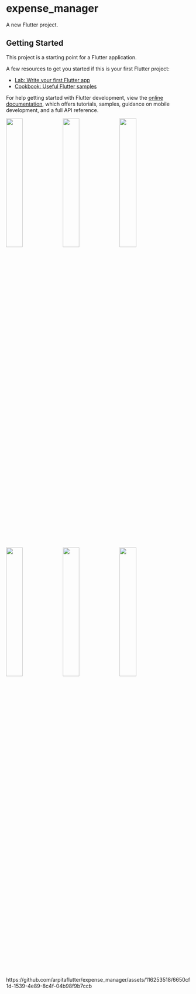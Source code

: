 # expense_manager

A new Flutter project.

## Getting Started

This project is a starting point for a Flutter application.

A few resources to get you started if this is your first Flutter project:

- [Lab: Write your first Flutter app](https://docs.flutter.dev/get-started/codelab)
- [Cookbook: Useful Flutter samples](https://docs.flutter.dev/cookbook)

For help getting started with Flutter development, view the
[online documentation](https://docs.flutter.dev/), which offers tutorials,
samples, guidance on mobile development, and a full API reference.
<p>
<img src = "https://github.com/arpitaflutter/expense_manager/assets/116253518/c9cb1baa-a1e2-4905-ab05-be8a338d3547" height = "30%" width = "30%">
<img src = "https://github.com/arpitaflutter/expense_manager/assets/116253518/187f8899-0ddd-4dfb-8d9c-7ef4baff4d79" height = "30%" width = "30%">
<img src = "https://github.com/arpitaflutter/expense_manager/assets/116253518/4bdab45f-59e8-4e14-a9bc-513c2342448e" height = "30%" width = "30%">
<img src = "https://github.com/arpitaflutter/expense_manager/assets/116253518/06629919-5bff-40b9-89bb-3bcfed4e2f13" height = "30%" width = "30%">
<img src = "https://github.com/arpitaflutter/expense_manager/assets/116253518/6742552d-6c45-4214-ac5a-48cbcbdc3ca4" height = "30%" width = "30%">
<img src = "https://github.com/arpitaflutter/expense_manager/assets/116253518/6a1556d1-933a-40d3-96be-49ae808c8e79" height = "30%" width = "30%">
https://github.com/arpitaflutter/expense_manager/assets/116253518/6650cf1d-1539-4e89-8c4f-04b98f9b7ccb
</p>
